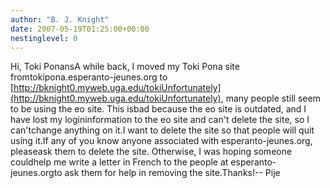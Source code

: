 ```yaml
---
author: "B. J. Knight"
date: 2007-05-19T01:25:00+00:00
nestinglevel: 0
---
```

Hi, Toki PonansA while back, I moved my Toki Pona site fromtokipona.esperanto-jeunes.org to [http://bknight0.myweb.uga.edu/tokiUnfortunately](http://bknight0.myweb.uga.edu/tokiUnfortunately), many people still seem to be using the eo site. This isbad because the eo site is outdated, and I have lost my logininformation to the eo site and can't delete the site, so I can'tchange anything on it.I want to delete the site so that people will quit using it.If any of you know anyone associated with esperanto-jeunes.org, pleaseask them to delete the site. Otherwise, I was hoping someone couldhelp me write a letter in French to the people at esperanto-jeunes.orgto ask them for help in removing the site.Thanks!--
 Pije